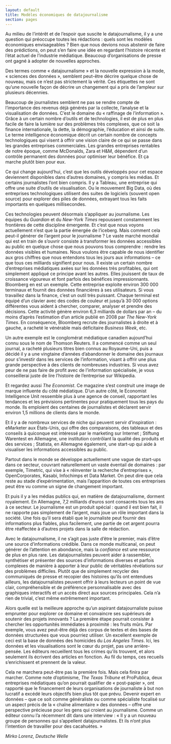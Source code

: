 ```yaml
---
layout: default
title: Modèles économiques de datajournalisme
section: pages
---
```


Au milieu de l’intérêt et de l’espoir que suscite le datajournalisme, il y a une question qui préoccupe toutes les rédactions : quels sont les modèles économiques envisageables ? Bien que nous devions nous abstenir de faire des prédictions, on peut s’en faire une idée en regardant l’histoire récente et l’état actuel de l’industrie médiatique. Beaucoup d’organisations de presse ont gagné à adopter de nouvelles approches.

Des termes comme « datajournalisme » et la nouvelle expression à la mode, « sciences des données », semblent peut-être décrire quelque chose de nouveau, mais ce n’est pas strictement la vérité. Ces étiquettes ne sont qu’une nouvelle façon de décrire un changement qui a pris de l’ampleur sur plusieurs décennies.

Beaucoup de journalistes semblent ne pas se rendre compte de l’importance des revenus déjà générés par la collecte, l’analyse et la visualisation de données. C’est le domaine du « raffinage de l’information ». Grâce à un certain nombre d’outils et de technologies, il est de plus en plus facile de faire la lumière sur des problèmes très complexes, que ce soit la finance internationale, la dette, la démographie, l’éducation et ainsi de suite. Le terme intelligence économique décrit un certain nombre de concepts technologiques qui visent à offrir une vision claire de ce qui se passe dans les grandes entreprises commerciales. Les grandes entreprises rentables de notre époque, comme McDonalds, Zara et H&M, dépendent d’un contrôle permanent des données pour optimiser leur bénéfice. Et ça marche plutôt bien pour eux.

Ce qui change aujourd’hui, c’est que les outils développés pour cet espace deviennent disponibles dans d’autres domaines, y compris les médias. Et certains journalistes l’ont bien compris. Il y a Tableau, une entreprise qui offre une suite d’outils de visualisation. Ou le mouvement Big Data, où des entreprises technologiques utilisent des suites de logiciels (souvent open source) pour explorer des piles de données, extrayant tous les faits importants en quelques millisecondes.

Ces technologies peuvent désormais s’appliquer au journalisme. Les équipes du _Guardian_ et du _New-York Times_ repoussent constamment les frontières de cette discipline émergente. Et c’est que nous voyons actuellement n’est que la partie émergée de l’iceberg. Mais comment cela peut-il générer de l’argent pour le journalisme ? Le vaste marché mondial qui est en train de s’ouvrir consiste à transformer les données accessibles au public en quelque chose que nous pouvons tous comprendre : rendre les données visibles et humaines. Nous voulons être capable de nous identifier aux gros chiffres que nous entendons tous les jours aux informations – ce que tous ces milliards signifient pour nous. Il existe un certain nombre d’entreprises médiatiques axées sur les données très profitables, qui ont simplement appliqué ce principe avant les autres. Elles jouissent de taux de croissance vigoureux et font parfois des bénéfices impressionnants. Bloomberg en est un exemple. Cette entreprise exploite environ 300 000 terminaux et fournit des données financières à ses utilisateurs. Si vous travaillez dans la finance, c’est un outil très puissant. Chaque terminal est équipé d’un clavier avec des codes de couleur et jusqu’à 30 000 options différentes vous aident à chercher, comparer, analyser et prendre des décisions. Cette activité génère environ 6,3 milliards de dollars par an – du moins d’après l’estimation d’un article publié en 2008 par _The New-York Times_. En conséquence, Bloomberg recrute des journalistes à droite et à gauche, a racheté le vénérable mais déficitaire _Business Week_, etc.

Un autre exemple est le conglomérat médiatique canadien aujourd’hui connu sous le nom de Thomson Reuters. Il a commencé comme un seul journal, a racheté plusieurs titres bien connus au Royaume-Uni, puis a décidé il y a une vingtaine d’années d’abandonner le domaine des journaux pour s’investir dans les services de l’information, visant à offrir une plus grande perspective à des clients de nombreuses industries. Si vous avez peur de ne pas faire de profit avec de l’information spécialisée, je vous conseillerai juste de lire l’histoire de l’entreprise sur Wikipedia.

Et regardez aussi _The Economist_. Ce magazine s’est construit une image de marque influente du côté médiatique. D’un autre côté, le Economist Intelligence Unit ressemble plus à une agence de conseil, rapportant les tendances et les prévisions pertinentes pour pratiquement tous les pays du monde. Ils emploient des centaines de journalistes et déclarent servir environ 1,5 millions de clients dans le monde.

Et il y a de nombreux services de niche qui peuvent servir d’inspiration : eMarketer aux États-Unis, qui offre des comparaisons, des tableaux et des conseils à quiconque est intéressé par le marketing sur Internet ; Stiftung Warentest en Allemagne, une institution contrôlant la qualité des produits et des services ; Statista, en Allemagne également, une start-up qui aide à visualiser les informations accessibles au public.

Partout dans le monde se développe actuellement une vague de start-ups dans ce secteur, couvrant naturellement un vaste éventail de domaines : par exemple, Timetric, qui vise à « réinventer la recherche d’entreprises », OpenCorporates, Kasabi, Infochimps et Data Market. On peut dire que cela reste au stade d’expérimentation, mais l’apparition de toutes ces entreprises peut être vu comme un signe de changement important.

Et puis il y a les médias publics qui, en matière de datajournalisme, dorment royalement. En Allemagne, 7,2 milliards d’euros sont consacrés tous les ans à ce secteur. Le journalisme est un produit spécial : quand il est bien fait, il ne rapporte pas simplement de l’argent, mais joue un rôle important dans la société. Une fois qu’il sera établi que le journaliste peut fournir des informations plus fiables, plus facilement, une partie de cet argent pourra être réaffectée à d’autres projets dans la salle de rédaction.

Avec le datajournalisme, il ne s’agit pas juste d’être le premier, mais d’être une source d’informations crédible. Dans ce monde multicanal, on peut générer de l’attention en abondance, mais la _confiance_ est une ressource de plus en plus rare. Les datajournalistes peuvent aider à rassembler, synthétiser et présenter des sources d’informations diverses et parfois complexes de manière à apporter à leur public de véritables révélations sur des problèmes difficiles. Plutôt que de simplement recycler des communiqués de presse et recopier des histoires qu’ils ont entendues ailleurs, les datajournalistes peuvent offrir à leurs lecteurs un point de vue clair, compréhensible et de préférence personnalisable avec des graphiques interactifs et un accès direct aux sources principales. Cela n’a rien de trivial, c’est même extrêmement important.

Alors quelle est la meilleure approche qu’un aspirant datajournaliste puisse emprunter pour explorer ce domaine et convaincre ses supérieurs de soutenir des projets innovants ? La première étape pourrait consister à chercher les opportunités immédiates à proximité : les fruits mûrs. Par exemple, vous avez peut-être déjà des corpus de textes et des bases de données structurées que vous pourriez utiliser. Un excellent exemple de ceci est la base de données des homicides du _Los Angeles Times_. Ici, les données et les visualisations sont le cœur du projet, pas une arrière-pensée. Les éditeurs recueillent tous les crimes qu’ils trouvent, et alors seulement ils écrivent des articles en fonction. Au fil du temps, ces recueils s’enrichissent et prennent de la valeur.

Cela ne marchera peut-être pas la première fois. Mais cela finira par marcher. Comme note d’optimisme, _The Texas Tribune_ et ProPublica, deux entreprises médiatiques qu’on pourrait qualifier de « post-papier », ont rapporté que le financement de leurs organisations de journaliste à but non lucratif a excédé leurs objectifs bien plus tôt que prévu. Devenir expert en données – que ce soit comme généraliste ou comme spécialiste focalisé sur un aspect précis de la « chaîne alimentaire » des données – offre une perspective précieuse pour les gens qui croient au journalisme. Comme un éditeur connu l’a récemment dit dans une interview : « Il y a un nouveau groupe de personnes qui s’appellent datajournalistes. Et ils n’ont plus l’intention de travailler pour des cacahuètes. »

_Mirko Lorenz, Deutsche Welle_